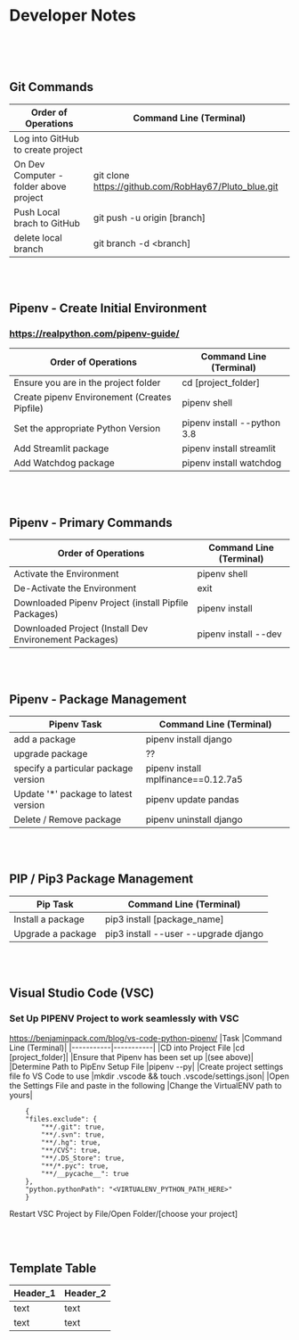 

# Developer Notes

<br>
<br>
<br>


## Git Commands
|Order of Operations						|Command Line (Terminal)|
|-----------|-----------|
|Log into GitHub to create project			||
|On Dev Computer - folder above project		|git clone https://github.com/RobHay67/Pluto_blue.git|
|Push Local brach to GitHub					|git push -u origin [branch]|
|delete local branch						|git branch -d <branch] |

<br>
<br>

## Pipenv - Create Initial Environment
### https://realpython.com/pipenv-guide/

|Order of Operations							|Command Line (Terminal)|
|-----------|-----------|
|Ensure you are in the project folder			|cd [project_folder]	|
|Create pipenv Environement	(Creates Pipfile)	|pipenv shell|
|Set the appropriate Python Version				|pipenv install --python 3.8|
|Add Streamlit package							|pipenv install streamlit|
|Add Watchdog package							|pipenv install watchdog|

<br>
<br>

## Pipenv - Primary Commands
|Order of Operations									|Command Line (Terminal)|
|-----------|-----------|
|Activate the Environment								|pipenv shell|
|De-Activate the Environment							|exit|
|Downloaded Pipenv Project (install Pipfile Packages)	|pipenv install|
|Downloaded Project (Install Dev Environement Packages)	|pipenv install --dev|

<br>
<br>

## Pipenv - Package Management
|Pipenv Task							|Command Line (Terminal)|
|-----------|-----------|
|add a package							|pipenv install django|
|upgrade package						|??|
|specify a particular package version	|pipenv install mplfinance==0.12.7a5|
|Update '*' package to latest version	|pipenv update pandas|
|Delete / Remove package				|pipenv uninstall django|

<br>
<br>

## PIP / Pip3 Package Management
|Pip Task|Command Line (Terminal)|
|-----------|-----------|
|Install a package		|pip3 install [package_name]|
|Upgrade a package		|pip3 install --user --upgrade django|

<br>
<br>

## Visual Studio Code (VSC)
### Set Up **PIPENV** Project to work seamlessly with VSC
https://benjaminpack.com/blog/vs-code-python-pipenv/
|Task												|Command Line (Terminal)|
|-----------|-----------|
|CD into Project File								|cd [project_folder]|
|Ensure that Pipenv has been set up					|(see above)|
|Determine Path to PipEnv Setup File				|pipenv --py|
|Create project settings file fo VS Code to use		|mkdir .vscode && touch .vscode/settings.json|
|Open the Settings File and paste in the following	|Change the VirtualENV path to yours|
```
	{
    "files.exclude": {
        "**/.git": true,
        "**/.svn": true,
        "**/.hg": true,
        "**/CVS": true,
        "**/.DS_Store": true,
        "**/*.pyc": true,
        "**/__pycache__": true
    },
    "python.pythonPath": "<VIRTUALENV_PYTHON_PATH_HERE>"
	}
```
Restart VSC Project by File/Open Folder/[choose your project]

<br>
<br>


## Template Table 
|Header_1|Header_2|
|-----------|-----------|
|text|text|
|text|text|